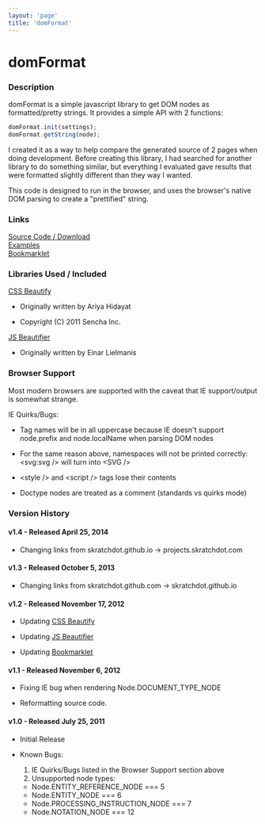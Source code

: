 ```yaml
---
layout: 'page'
title: 'domFormat'
---
```


# domFormat

### Description

domFormat is a simple javascript library to get DOM nodes as formatted/pretty
strings. It provides a simple API with 2 functions:

```javascript
domFormat.init(settings);
domFormat.getString(node);
```

I created it as a way to help compare the generated source of 2 pages when
doing development. Before creating this library, I had searched for another
library to do something similar, but everything I evaluated gave results
that were formatted slightly different than they way I wanted.

This code is designed to run in the browser, and uses the browser's native
DOM parsing to create a "prettified" string.

### Links

[Source Code / Download](https://github.com/skratchdot/domFormat/)  
[Examples](https://projects.skratchdot.com/domFormat/examples/index-html5.html)  
[Bookmarklet](https://projects.skratchdot.com/domFormat/bookmarklet/index.html)

### Libraries Used / Included

[CSS Beautify](https://github.com/senchalabs/cssbeautify)

- Originally written by Ariya Hidayat

- Copyright (C) 2011 Sencha Inc.

[JS Beautifier](https://github.com/einars/js-beautify)

- Originally written by Einar Lielmanis

### Browser Support

Most modern browsers are supported with the caveat that IE support/output
is somewhat strange.

IE Quirks/Bugs:

- Tag names will be in all uppercase because IE doesn't support
  node.prefix and node.localName when parsing DOM nodes

- For the same reason above, namespaces will not be printed
  correctly: &lt;svg:svg /&gt; will turn into &lt;SVG /&gt;

- &lt;style /&gt; and &lt;script /&gt; tags lose their contents

- Doctype nodes are treated as a comment (standards vs quirks mode)

### Version History

#### v1.4 - Released April 25, 2014

- Changing links from skratchdot.github.io -> projects.skratchdot.com

#### v1.3 - Released October 5, 2013

- Changing links from skratchdot.github.com -> skratchdot.github.io

#### v1.2 - Released November 17, 2012

- Updating [CSS Beautify](https://github.com/senchalabs/cssbeautify)

- Updating [JS Beautifier](https://github.com/einars/js-beautify)

- Updating [Bookmarklet](https://projects.skratchdot.com/domFormat/bookmarklet/index.html)

#### v1.1 - Released November 6, 2012

- Fixing IE bug when rendering Node.DOCUMENT_TYPE_NODE

- Reformatting source code.

#### v1.0 - Released July 25, 2011

- Initial Release

- Known Bugs:

  1. IE Quirks/Bugs listed in the Browser Support section above
  2. Unsupported node types:

  - Node.ENTITY_REFERENCE_NODE === 5
  - Node.ENTITY_NODE === 6
  - Node.PROCESSING_INSTRUCTION_NODE === 7
  - Node.NOTATION_NODE === 12
